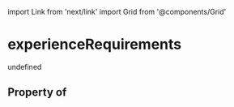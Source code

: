 import Link from 'next/link'
import Grid from '@components/Grid'

# experienceRequirements

undefined

## Property of



